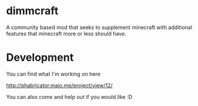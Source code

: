 dimmcraft
=========

A community based mod that seeks to supplement minecraft with additional features that minecraft more or less should have.

Development
===========

You can find what I'm working on here

http://phabricator.maio.me/project/view/12/

You can also come and help out if you would like :D